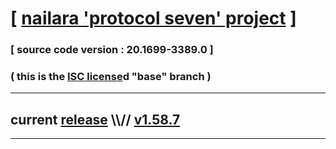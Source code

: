 
# [ [nailara 'protocol seven' project](http://src.nailara.net/) ]

### [ source code version : 20.1699-3389.0 ]

### ( this is the [ISC license](license)d "base" branch )
---
## current [release](https://github.com/anotherlink/nailara/releases) \\\\// [v1.58.7](https://github.com/anotherlink/nailara/releases/tag/v1.58.7)
---
